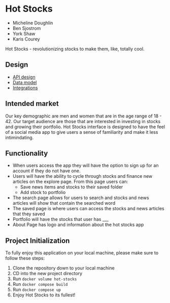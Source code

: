 # Hot Stocks

- Micheline Doughlin
- Ben Sjostrom
- York Shaw
- Karis Courey

Hot Stocks - revolutionizing stocks to make them, like, totally cool.


## Design

- [API design](docs/api-design.md)
- [Data model](docs/data-model.md)
- [Integrations](docs/integrations.md)

## Intended market

Our key demographic are men and women that are in the age range of 18 - 42. Our target audience are those that are interested in investing in stocks and growing their portfolio.  Hot Stocks interface is designed  to have the feel of a social media app to give users a sense of familiarity and make it less intimindating.


## Functionality

- When users access the app they will have the option to sign up for an account if they do not have one.
- Users will have the ability to cycle through stocks and finance new articles on the explore page.  From this page users can:
  - Save news items and stocks to their saved folder
  - Add stock to portfolio
- The search page allows for users to search and stocks and news articles will show that contain the searched word
- The saved page is where users can access the stocks and news articles that they saved
- Portfolio will have the stocks that user has ___
- About Page has logo and information about the hot stocks app

## Project Initialization

To fully enjoy this application on your local machine, please make sure to follow these steps:

1. Clone the repository down to your local machine
2. CD into the new project directory
3. Run `docker volume hot-stocks`
4. Run `docker compose build`
5. Run `docker compose up`
6. Enjoy Hot Stocks to its fullest!

